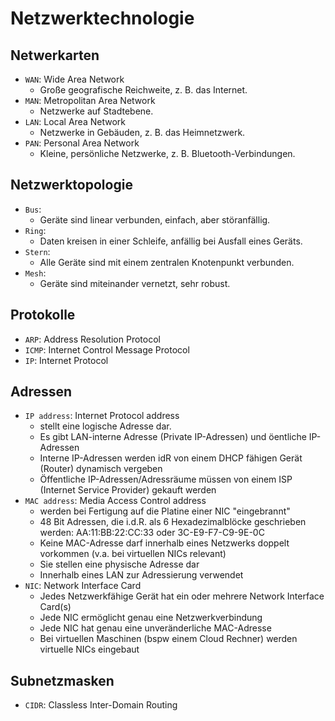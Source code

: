 # Netzwerktechnologie

## Netwerkarten 

- `WAN`: Wide Area Network
   - Große geografische Reichweite, z. B. das Internet.
- `MAN`: Metropolitan Area Network
   - Netzwerke auf Stadtebene.
- `LAN`: Local Area Network
   - Netzwerke in Gebäuden, z. B. das Heimnetzwerk.
- `PAN`: Personal Area Network
   - Kleine, persönliche Netzwerke, z. B. Bluetooth-Verbindungen.

## Netzwerktopologie

- `Bus`:
    - Geräte sind linear verbunden, einfach, aber störanfällig.
- `Ring`:
    - Daten kreisen in einer Schleife, anfällig bei Ausfall eines Geräts.
- `Stern`:
    - Alle Geräte sind mit einem zentralen Knotenpunkt verbunden.
- `Mesh`:
    - Geräte sind miteinander vernetzt, sehr robust.


## Protokolle

- `ARP`: Address Resolution Protocol
- `ICMP`: Internet Control Message Protocol
- `IP`: Internet Protocol

## Adressen

- `IP address`: Internet Protocol address
    - stellt eine logische Adresse dar.
    - Es gibt LAN-interne Adresse (Private IP-Adressen) und öentliche IP-Adressen
    - Interne IP-Adressen werden idR von einem DHCP fähigen Gerät (Router) dynamisch vergeben
    - Öffentliche IP-Adressen/Adressräume müssen von einem ISP (Internet Service Provider) gekauft werden    
- `MAC address`: Media Access Control address
    - werden bei Fertigung auf die Platine einer NIC "eingebrannt"
    - 48 Bit Adressen, die i.d.R. als 6 Hexadezimalblöcke geschrieben werden: AA:11:BB:22:CC:33 oder 3C-E9-F7-C9-9E-0C
    - Keine MAC-Adresse darf innerhalb eines Netzwerks doppelt vorkommen (v.a. bei virtuellen NICs relevant)
    - Sie stellen eine physische Adresse dar
    - Innerhalb eines LAN zur Adressierung verwendet
- `NIC`: Network Interface Card
    - Jedes Netzwerkfähige Gerät hat ein oder mehrere Network Interface Card(s)
    - Jede NIC ermöglicht genau eine Netzwerkverbindung
    - Jede NIC hat genau eine unveränderliche MAC-Adresse
    - Bei virtuellen Maschinen (bspw einem Cloud Rechner) werden virtuelle NICs
eingebaut

## Subnetzmasken 

- `CIDR`: Classless Inter-Domain Routing